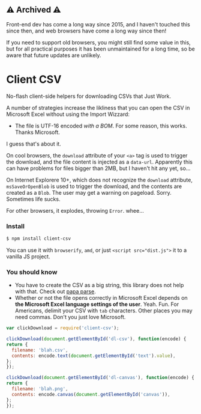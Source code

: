 ⚠️ Archived ⚠️
--------------

Front-end dev has come a long way since 2015, and I haven't touched this since then, and web browsers have come a long way since then!

If you need to support old browsers, you might still find some value in this, but for all practical purposes it has been unmaintained for a long time, so be aware that future updates are unlikely.



Client CSV
==========


No-flash client-side helpers for downloading CSVs that Just Work.

A number of strategies increase the likliness that you can open the CSV in Microsoft Excel without using the Import Wizzard:

- The file is UTF-16 encoded _with a BOM_. For some reason, this works. Thanks Microsoft.

I guess that's about it.

On cool browsers, the `download` attribute of your `<a>` tag is used to trigger the download, and the file content is injected as a `data-url`. Apparently this can have problems for files bigger than 2MB, but I haven't hit any yet, so...

On Internet Explorere 10+, which does not recognize the `download` attribute, `msSaveOrOpenBlob` is used to trigger the download, and the contents are created as a `Blob`. The user may get a warning on pageload. Sorry. Sometimes life sucks.

For other browsers, it explodes, throwing `Error`. whee...


### Install

```bash
$ npm install client-csv
```

You can use it with `browserify`, `amd`, or just `<script src="dist.js">` it to a vanilla JS project.


### You should know

- You have to create the CSV as a big string, this library does not help with that. Check out [papa parse](http://papaparse.com/).
- Whether or not the file opens correctly in Microsoft Excel depends on **the Microsoft Excel language settings of the user**. Yeah. Fun. For Americans, delimit your CSV with `tab` characters. Other places you may need commas. Don't you just love Microsoft.



```javascript
var clickDownload = require('client-csv');

clickDownload(document.getElementById('dl-csv'), function(encode) {
return {
  filename: 'blah.csv',
  contents: encode.text(document.getElementById('text').value),
};
});

clickDownload(document.getElementById('dl-canvas'), function(encode) {
return {
  filename: 'blah.png',
  contents: encode.canvas(document.getElementById('canvas')),
};
});
```
